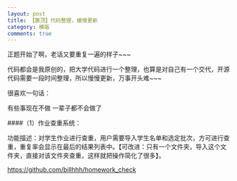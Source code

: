```yaml
---
layout: post
title: 【置顶】代码整理，缓慢更新
category: 模版
comments: true
---
```



正题开始了啊，老话又要重复一遍的样子~~~

代码都会是我原创的，把大学代码进行一个整理，也算是对自己有一个交代，开源代码需要一段时间整理，所以慢慢更新，万事开头难~~~ 

很喜欢一句话：

有些事现在不做 一辈子都不会做了

####（1）作业查重系统：

功能描述：对学生作业进行查重，用户需要导入学生名单和选定批次，方可进行查重，重复率会显示在最后的结果列表中。【可改进：只有一个文件夹，导入这个文件夹，直接对该文件夹查重，这样就把操作简化了很多】。

 https://github.com/billhhh/homework_check